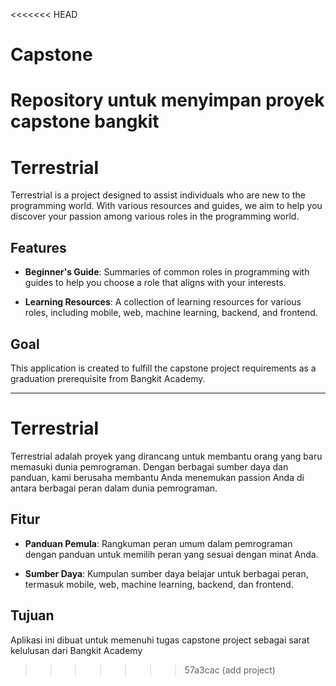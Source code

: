 <<<<<<< HEAD
# Capstone
Repository untuk menyimpan proyek capstone bangkit
=======
# Terrestrial

Terrestrial is a project designed to assist individuals who are new to the programming world. With various resources and guides, we aim to help you discover your passion among various roles in the programming world.

## Features

- **Beginner's Guide**: Summaries of common roles in programming with guides to help you choose a role that aligns with your interests.
  
- **Learning Resources**: A collection of learning resources for various roles, including mobile, web, machine learning, backend, and frontend.

## Goal
This application is created to fulfill the capstone project requirements as a graduation prerequisite from Bangkit Academy.

---

# Terrestrial

Terrestrial adalah proyek yang dirancang untuk membantu orang yang baru memasuki dunia pemrograman. Dengan berbagai sumber daya dan panduan, kami berusaha membantu Anda menemukan passion Anda di antara berbagai peran dalam dunia pemrograman.

## Fitur

- **Panduan Pemula**: Rangkuman peran umum dalam pemrograman dengan panduan untuk memilih peran yang sesuai dengan minat Anda.
  
- **Sumber Daya**: Kumpulan sumber daya belajar untuk berbagai peran, termasuk mobile, web, machine learning, backend, dan frontend.

## Tujuan
Aplikasi ini dibuat untuk memenuhi tugas capstone project sebagai sarat kelulusan dari Bangkit Academy
>>>>>>> 57a3cac (add project)
